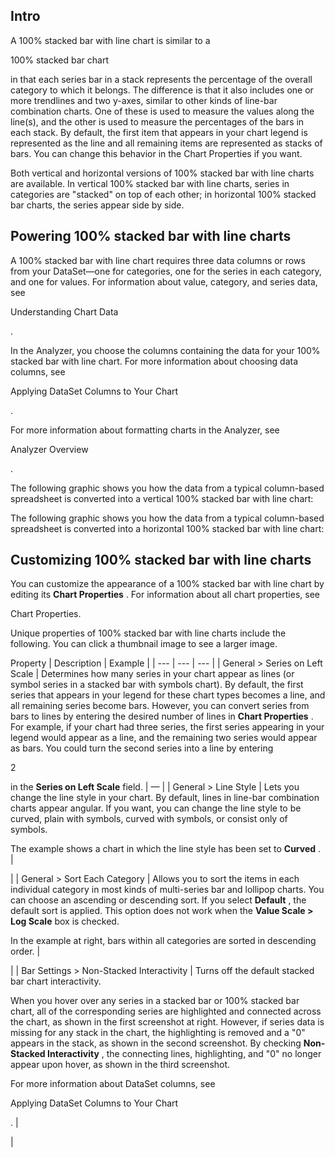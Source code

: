 

Intro
-------

A 100% stacked bar with line chart is similar to a

100% stacked bar chart

in that each series bar in a stack represents the percentage of the overall category to which it belongs. The difference is that it also includes one or more trendlines and two y-axes, similar to other kinds of line-bar combination charts. One of these is used to measure the values along the line(s), and the other is used to measure the percentages of the bars in each stack. By default, the first item that appears in your chart legend is represented as the line and all remaining items are represented as stacks of bars. You can change this behavior in the Chart Properties if you want.


 Both vertical and horizontal versions of 100% stacked bar with line charts are available. In vertical 100% stacked bar with line charts, series in categories are "stacked" on top of each other; in horizontal 100% stacked bar charts, the series appear side by side.


 Powering 100% stacked bar with line charts
--------------------------------------------

A 100% stacked bar with line chart requires three data columns or rows from your DataSet—one for categories, one for the series in each category, and one for values. For information about value, category, and series data, see

Understanding Chart Data

.


 In the Analyzer, you choose the columns containing the data for your 100% stacked bar with line chart. For more information about choosing data columns, see

Applying DataSet Columns to Your Chart

.


 For more information about formatting charts in the Analyzer, see

Analyzer Overview

.


 The following graphic shows you how the data from a typical column-based spreadsheet is converted into a vertical 100% stacked bar with line chart:

The following graphic shows you how the data from a typical column-based spreadsheet is converted into a horizontal 100% stacked bar with line chart:

Customizing 100% stacked bar with line charts
-----------------------------------------------

You can customize the appearance of a 100% stacked bar with line chart by editing its
 **Chart Properties**
 . For information about all chart properties, see

Chart Properties.

Unique properties of 100% stacked bar with line charts include the following. You can click a thumbnail image to see a larger image.


 Property
  |
 Description
  |
 Example
  |
| --- | --- | --- |
|
 General > Series on Left Scale
  |
 Determines how many series in your chart appear as lines (or symbol series in a stacked bar with symbols chart). By default, the first series that appears in your legend for these chart types becomes a line, and all remaining series become bars. However, you can convert series from bars to lines by entering the desired number of lines in
 **Chart Properties**
 . For example, if your chart had three series, the first series appearing in your legend would appear as a line, and the remaining two series would appear as bars. You could turn the second series into a line by entering

2

in the
 **Series on Left Scale**
 field.
  |
 —
  |
|
 General > Line Style
  |
 Lets you change the line style in your chart. By default, lines in line-bar combination charts appear angular. If you want, you can change the line style to be curved, plain with symbols, curved with symbols, or consist only of symbols.


 The example shows a chart in which the line style has been set to
 **Curved**
 .
  |

|
|
 General > Sort Each Category
  |
 Allows you to sort the items in each individual category in most kinds of multi-series bar and lollipop charts. You can choose an ascending or descending sort. If you select
 **Default**
 , the default sort is applied. This option does not work when the
 **Value Scale > Log Scale**
 box is checked.


 In the example at right, bars within all categories are sorted in descending order.
  |

|
|
 Bar Settings > Non-Stacked Interactivity
  |
 Turns off the default stacked bar chart interactivity.


 When you hover over any series in a stacked bar or 100% stacked bar chart, all of the corresponding series are highlighted and connected across the chart, as shown in the first screenshot at right. However, if series data is missing for any stack in the chart, the highlighting is removed and a "0" appears in the stack, as shown in the second screenshot. By checking
 **Non-Stacked Interactivity**
 , the connecting lines, highlighting, and "0" no longer appear upon hover, as shown in the third screenshot.


 For more information about DataSet columns, see

Applying DataSet Columns to Your Chart

.
  |

|


